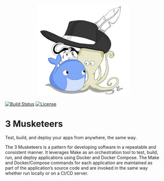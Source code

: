 <p align="center"><img src="assets/img/logo.jpg" width="300"></p>

[![Build Status](https://travis-ci.org/flemay/3musketeers.svg?branch=master)](https://travis-ci.org/flemay/3musketeers)
[![License](https://img.shields.io/dub/l/vibe-d.svg)](LICENSE)

# 3 Musketeers

Test, build, and deploy your apps from anywhere, the same way.

The 3 Musketeers is a pattern for developing software in a repeatable and consistent manner. It leverages Make as an orchestration tool to test, build, run, and deploy applications using Docker and Docker Compose. The Make and Docker/Compose commands for each application are maintained as part of the application’s source code and are invoked in the same way whether run locally or on a CI/CD server.
